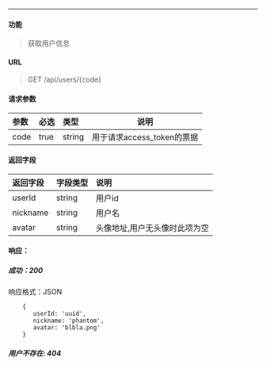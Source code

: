 -----------

#### 功能

> 获取用户信息

#### URL

> GET /api/users/{code}

#### 请求参数

|参数|必选|类型|说明|
|:----- |:-------|:-----|----- |
|code |true |string| 用于请求access_token的票据|

#### 返回字段

|返回字段|字段类型|说明 |
|:----- |:------|:----------------------------- |
|userId | string | 用户id |
|nickname | string | 用户名 |
|avatar | string | 头像地址,用户无头像时此项为空 |

#### 响应：
##### 成功：200 <br>
响应格式：JSON
```
    {
       userId: 'uuid',
       nickname: 'phantom',
       avatar: 'blbla.png'
    }
```
##### 用户不存在: 404
